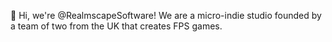 👋 Hi, we're @RealmscapeSoftware! We are a micro-indie studio founded by a team of two from the UK that creates FPS games.

<!---
RealmscapeSoftware/RealmscapeSoftware is a ✨ special ✨ repository because its `README.md` (this file) appears on your GitHub profile.
You can click the Preview link to take a look at your changes.
--->
